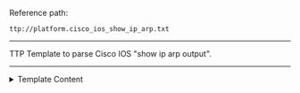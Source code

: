 Reference path:
```
ttp://platform.cisco_ios_show_ip_arp.txt
```

---



TTP Template to parse Cisco IOS "show ip arp output".



---

<details><summary>Template Content</summary>
```
<doc>
TTP Template to parse Cisco IOS "show ip arp output".
</doc>

<group method="table" to_int="age">
{{ protocol }} {{ ip | IP }} {{ age | replace("-", "-1") }} {{ mac | mac_eui }} {{ type | let("interface", "Uncknown") }}    
{{ protocol }} {{ ip | IP }} {{ age | replace("-", "-1") }} {{ mac | mac_eui }} {{ type }} {{ interface | resuball("short_interface_names") }}
</group>
```
</details>